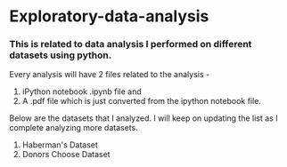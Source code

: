 # Exploratory-data-analysis
### This is related to data analysis I performed on different datasets using python.

Every analysis will have 2 files related to the analysis - 
1. iPython notebook .ipynb file and 
2. A .pdf file which is just converted from the ipython notebook file.


Below are the datasets that I analyzed. I will keep on updating the list as I complete analyzing more datasets.
1. Haberman's Dataset
2. Donors Choose Dataset
